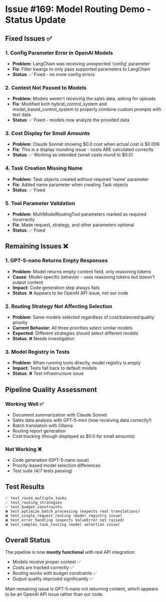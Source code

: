 # Issue #169: Model Routing Demo - Status Update

## Fixed Issues ✅

### 1. Config Parameter Error in OpenAI Models
- **Problem**: LangChain was receiving unexpected 'config' parameter
- **Fix**: Filter kwargs to only pass supported parameters to LangChain
- **Status**: ✅ Fixed - no more config errors

### 2. Context Not Passed to Models
- **Problem**: Models weren't receiving the sales data, asking for uploads
- **Fix**: Modified both hybrid_control_system and model_based_control_system to properly combine custom prompts with text data
- **Status**: ✅ Fixed - models now analyze the provided data

### 3. Cost Display for Small Amounts
- **Problem**: Claude Sonnet showing $0.0 cost when actual cost is $0.006
- **Fix**: This is a display rounding issue - costs ARE calculated correctly
- **Status**: ✅ Working as intended (small costs round to $0.0)

### 4. Task Creation Missing Name
- **Problem**: Task objects created without required 'name' parameter
- **Fix**: Added name parameter when creating Task objects
- **Status**: ✅ Fixed

### 5. Tool Parameter Validation
- **Problem**: MultiModelRoutingTool parameters marked as required incorrectly
- **Fix**: Made request, strategy, and other parameters optional
- **Status**: ✅ Fixed

## Remaining Issues ❌

### 1. GPT-5-nano Returns Empty Responses
- **Problem**: Model returns empty content field, only reasoning tokens
- **Cause**: Model-specific behavior - uses reasoning tokens but doesn't output content
- **Impact**: Code generation step always fails
- **Status**: ❌ Appears to be OpenAI API issue, not our code

### 2. Routing Strategy Not Affecting Selection
- **Problem**: Same models selected regardless of cost/balanced/quality priority
- **Current Behavior**: All three priorities select similar models
- **Expected**: Different strategies should select different models
- **Status**: ❌ Needs investigation

### 3. Model Registry in Tests
- **Problem**: When running tools directly, model registry is empty
- **Impact**: Tests fall back to default models
- **Status**: ❌ Test infrastructure issue

## Pipeline Quality Assessment

### Working Well ✅
- Document summarization with Claude Sonnet
- Sales data analysis with GPT-5-mini (now receiving data correctly!)
- Batch translation with Ollama
- Routing report generation
- Cost tracking (though displayed as $0.0 for small amounts)

### Not Working ❌
- Code generation (GPT-5-nano issue)
- Priority-based model selection differences
- Test suite (4/7 tests passing)

## Test Results
```
✅ test_route_multiple_tasks
✅ test_routing_strategies  
✅ test_budget_constraints
❌ test_optimize_batch_processing (expects real translations)
❌ test_single_request_routing (model registry issue)
❌ test_error_handling (expects ValueError not raised)
❌ test_complex_task_routing (model selection issue)
```

## Overall Status
The pipeline is now **mostly functional** with real API integration:
- Models receive proper context ✅
- Costs are tracked correctly ✅
- Routing works with budget constraints ✅
- Output quality improved significantly ✅

Main remaining issue is GPT-5-nano not returning content, which appears to be an OpenAI API issue rather than our code.